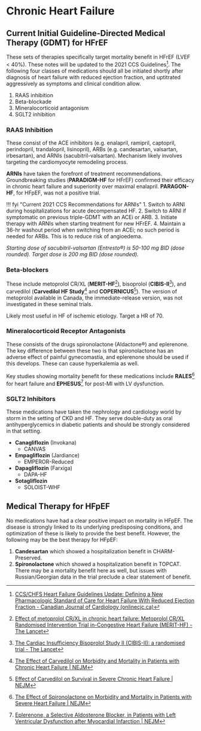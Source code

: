 # Chronic Heart Failure
## Current Initial Guideline-Directed Medical Therapy (GDMT) for HFrEF

These sets of therapies specifically target mortality benefit in HFrEF (LVEF < 40%). These notes will be updated to the 2021 CCS Guidelines[^*]. The following four classes of medications should all be initiated shortly after diagnosis of heart failure with reduced ejection fraction, and uptitrated aggressively as symptoms and clinical condition allow.

[^*]: [CCS/CHFS Heart Failure Guidelines Update: Defining a New Pharmacologic Standard of Care for Heart Failure With Reduced Ejection Fraction - Canadian Journal of Cardiology (onlinecjc.ca)](https://www.onlinecjc.ca/article/S0828-282X(21)00055-6/fulltext)

1. RAAS inhibition
2. Beta-blockade
3. Mineralocorticoid antagonism
4. SGLT2 inhibition

### RAAS Inhibition
These consist of the ACE inhibitors (e.g. enalapril, ramipril, captopril, perindopril, trandalopril, lisinopril), ARBs (e.g. candesartan, valsartan, irbesartan), and ARNIs (sacubitril-valsartan). Mechanism likely involves targeting the cardiomyocyte remodeling process.

**ARNIs** have taken the forefront of treatment recommendations. Groundbreaking studies (**PARADIGM-HF** for HFrEF) confirmed their efficacy in chronic heart failure and superiority over maximal enalapril. **PARAGON-HF**, for HFpEF, was not a positive trial. 

!!! fyi "Current 2021 CCS Recommendations for ARNIs"
    1. Switch to ARNI during hospitalizations for acute decompensated HF.
    2. Switch to ARNI if symptomatic on previous triple-GDMT with an ACEi or ARB.
    3. Initiate therapy with ARNIs when starting treatment for new HFrEF.
    4. Maintain a 36-hr washout period when switching from an ACEi; no such period is needed for ARBs. This is to reduce risk of angioedema.

*Starting dose of sacubitril-valsartan (Entresto®) is 50-100 mg BID (dose rounded). Target dose is 200 mg BID (dose rounded).*

### Beta-blockers
These include metoprolol CR/XL (**MERIT-HF**[^%]), bisoprolol (**CIBIS-II**[^!]), and carvedilol (**Carvedilol HF Study**[^$] and **COPERNICUS**[^#]). The version of metoprolol available in Canada, the immediate-release version, was not investigated in these seminal trials.

[^%]: [Effect of metoprolol CR/XL in chronic heart failure: Metoprolol CR/XL Randomised Intervention Trial in-Congestive Heart Failure (MERIT-HF) - The Lancet](https://www.thelancet.com/journals/lancet/article/PIIS0140-6736(99)04440-2/fulltext)
[^$]: [The Effect of Carvedilol on Morbidity and Mortality in Patients with Chronic Heart Failure | NEJM](https://www.nejm.org/doi/full/10.1056/nejm199605233342101)
[^#]: [Effect of Carvedilol on Survival in Severe Chronic Heart Failure | NEJM](https://www.nejm.org/doi/full/10.1056/NEJM200105313442201)
[^!]: [The Cardiac Insufficiency Bisoprolol Study II (CIBIS-II): a randomised trial - The Lancet](https://www.thelancet.com/pdfs/journals/lancet/PIIS0140-6736(98)11181-9.pdf)

Likely most useful in HF of ischemic etiology. Target a HR of 70.

### Mineralocorticoid Receptor Antagonists
These consists of the drugs spironolactone (Aldactone®) and eplerenone. The key difference between these two is that spironolactone has an adverse effect of painful gynecomastia, and eplerenone should be used if this develops. These can cause hyperkalemia as well.

Key studies showing mortality benefit for these medications include **RALES**[^&] for heart failure and **EPHESUS**[^^] for post-MI with LV dysfunction.

[^&]: [The Effect of Spironolactone on Morbidity and Mortality in Patients with Severe Heart Failure | NEJM](https://www.nejm.org/doi/full/10.1056/NEJM199909023411001)
[^^]: [Eplerenone, a Selective Aldosterone Blocker, in Patients with Left Ventricular Dysfunction after Myocardial Infarction | NEJM](https://www.nejm.org/doi/full/10.1056/NEJMoa030207)

### SGLT2 Inhibitors
These medications have taken the nephrology and cardiology world by storm in the setting of CKD and HF. They serve double-duty as oral antihyperglycemics in diabetic patients and should be strongly considered in that setting.

- **Canagliflozin** (Invokana)
    - CANVAS
- **Empagliflozin** (Jardiance)
    - EMPEROR-Reduced
- **Dapagliflozin** (Farxiga)
    - DAPA-HF
- **Sotagliflozin**
    - SOLOIST-WHF

## Medical Therapy for HFpEF
No medications have had a clear positive impact on mortality in HFpEF. The disease is strongly linked to its underlying predisposing conditions, and optimization of these is likely to provide the best benefit. However, the following may be the best therapy for HFpEF:

1. **Candesartan** which showed a hospitalization benefit in CHARM-Preserved.
2. **Spironolactone** which showed a hospitalization benefit in TOPCAT. There may be a mortality benefit here as well, but issues with Russian/Georgian data in the trial preclude a clear statement of benefit.


